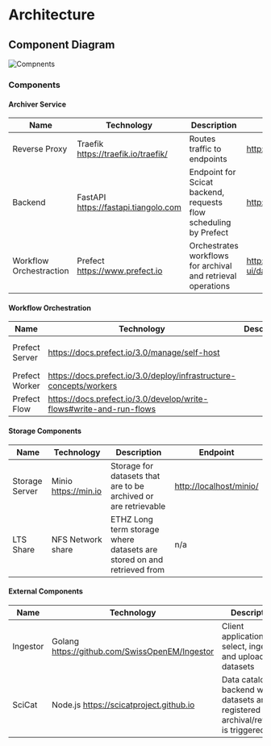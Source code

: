 # Architecture

## Component Diagram

![Compnents](components.drawio)

### Components

#### Archiver Service

| Name                    | Technology                             | Description                                                      | Endpoint                                |
| ----------------------- | -------------------------------------- | ---------------------------------------------------------------- | --------------------------------------- |
| Reverse Proxy           | Traefik <https://traefik.io/traefik/>  | Routes traffic to endpoints                                      | <http://localhost/traefik/dashboard/#/> |
| Backend                 | FastAPI <https://fastapi.tiangolo.com> | Endpoint for Scicat backend, requests flow scheduling by Prefect | <http://localhost/api/v1/docs>          |
| Workflow Orchestraction | Prefect <https://www.prefect.io>       | Orchestrates workflows for archival and retrieval operations     | <http://localhost/prefect-ui/dashboard> |

#### Workflow Orchestration

| Name           | Technology                                                            | Description | Endpoint                                              |
| -------------- | --------------------------------------------------------------------- | ----------- | ----------------------------------------------------- |
| Prefect Server | <https://docs.prefect.io/3.0/manage/self-host>                        |             | <http://localhost/prefect-ui/dashboard> dashboard/#/> |
| Prefect Worker | <https://docs.prefect.io/3.0/deploy/infrastructure-concepts/workers>  |             | n/a                                                   |
| Prefect Flow   | <https://docs.prefect.io/3.0/develop/write-flows#write-and-run-flows> |             | n/a                                                   |

#### Storage Components

| Name           | Technology             | Description                                                            | Endpoint                  |
| -------------- | ---------------------- | ---------------------------------------------------------------------- | ------------------------- |
| Storage Server | Minio <https://min.io> | Storage for datasets that are to be archived or are retrievable        | <http://localhost/minio/> |
| LTS Share      | NFS Network share      | ETHZ Long term storage where datasets are stored on and retrieved from | n/a                       |

#### External Components

| Name     | Technology                                       | Description                                                                            | Endpoint                    |
| -------- | ------------------------------------------------ | -------------------------------------------------------------------------------------- | --------------------------- |
| Ingestor | Golang <https://github.com/SwissOpenEM/Ingestor> | Client application to select, ingest, and upload datasets                              | n/a                         |
| SciCat   | Node.js <https://scicatproject.github.io>        | Data catalog backend where datasets are registered and archival/retrieval is triggered | <https://discovery.psi.ch/> |